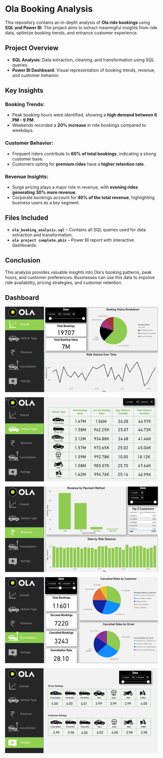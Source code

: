 # Ola Booking Analysis

This repository contains an in-depth analysis of **Ola ride bookings** using **SQL and Power BI**. The project aims to extract meaningful insights from ride data, optimize booking trends, and enhance customer experience.

## Project Overview

- **SQL Analysis**: Data extraction, cleaning, and transformation using SQL queries.
- **Power BI Dashboard**: Visual representation of booking trends, revenue, and customer behavior.

## Key Insights

### Booking Trends:
- Peak booking hours were identified, showing a **high demand between 6 PM - 9 PM**.
- Weekends recorded a **20% increase** in ride bookings compared to weekdays.

### Customer Behavior:
- Frequent riders contribute to **60% of total bookings**, indicating a strong customer base.
- Customers opting for **premium rides** have a **higher retention rate**.

### Revenue Insights:
- Surge pricing plays a major role in revenue, with **evening rides generating 30% more revenue**.
- Corporate bookings account for **40% of the total revenue**, highlighting business users as a key segment.

## Files Included

- **`ola_booking_analysis.sql`** – Contains all SQL queries used for data extraction and transformation.
- **`ola project complete.pbix`** – Power BI report with interactive dashboards.

## Conclusion

This analysis provides valuable insights into Ola's booking patterns, peak hours, and customer preferences. Businesses can use this data to improve ride availability, pricing strategies, and customer retention.


## Dashboard 
![dashboard report 1](https://github.com/tanshigarg/Ola-Analysis/blob/f3906f5191ec42ed158e535299b792c60f56268f/ola%20dashboard%201.png)

![dashboard report 2 ](https://github.com/tanshigarg/Ola-Analysis/blob/f3906f5191ec42ed158e535299b792c60f56268f/ola%20dashboard%202.png)

![dashboard report 3](https://github.com/tanshigarg/Ola-Analysis/blob/f3906f5191ec42ed158e535299b792c60f56268f/ola%20dashboard%203.png)

![dashboard report 4](https://github.com/tanshigarg/Ola-Analysis/blob/f3906f5191ec42ed158e535299b792c60f56268f/ola%20dashboard%204.png)

![dashboard report 5](https://github.com/tanshigarg/Ola-Analysis/blob/f3906f5191ec42ed158e535299b792c60f56268f/ola%20dashboard%205.png)

